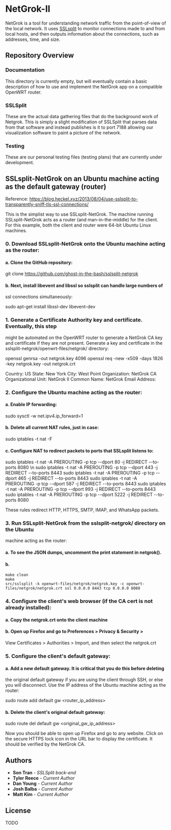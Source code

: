 NetGrok-II
================================================================================
NetGrok is a tool for understanding network traffic from the point-of-view of
the local network. It uses [SSLsplit] to monitor connections made to and from
local hosts, and then outputs information about the connections, such as
addresses, time, and size. 

[SSLsplit]: https://www.roe.ch/SSLsplit
[OpenWRT]: https://openwrt.org/
[Original NetGrok project]: https://github.com/codydunne/netgrok

Repository Overview
--------------------------------------------------------------------------------
### Documentation
This directory is currently empty, but will eventually contain
a basic description of how to use and implement the NetGrok app on a 
compatible OpenWRT router.

### SSLSplit
These are the actual data gathering files that do the background work of Netgrok.
This is simply a slight modification of SSLSplit that parses data from that
software and instead publishes is it to port 7188 allowing our visualization 
software to paint a picture of the network.

### Testing
These are our personal testing files (testing plans) that are currently under development.

SSLsplit-NetGrok on an Ubuntu machine acting as the default gateway (router)
--------------------------------------------------------------------------------
Reference: https://blog.heckel.xyz/2013/08/04/use-sslsplit-to-transparently-sniff-tls-ssl-connections/

This is the simplist way to use SSLsplit-NetGrok. The machine running
SSLsplit-NetGrok acts as a router (and man-in-the-middle) for the client. For
this example, both the client and router were 64-bit Ubuntu Linux machines.

### 0. Download SSLsplit-NetGrok onto the Ubuntu machine acting as the router:

 #### a. Clone the GitHub repository:

  git clone https://github.com/ghost-in-the-bash/sslsplit-netgrok

 #### b. Next, install libevent and libssl so sslsplit can handle large numbers of
  ssl connections simultaneously:

  sudo apt-get install libssl-dev libevent-dev


### 1. Generate a Certificate Authority key and certificate. Eventually, this step
might be automated on the OpenWRT router to generate a NetGrok CA key and
certificate if they are not present. Generate a key and certificate in the
sslsplit-netgrok/openwrt-files/netgrok/ directory:

openssl genrsa -out netgrok.key 4096
openssl req -new -x509 -days 1826 -key netgrok.key -out netgrok.crt

  Country:             US
  State:               New York
  City:                West Point
  Organization:        NetGrok CA
  Organizational Unit: NetGrok II
  Common Name:         NetGrok
  Email Address:


### 2. Configure the Ubuntu machine acting as the router:

####  a. Enable IP forwarding:

  sudo sysctl -w net.ipv4.ip_forward=1

####  b. Delete all current NAT rules, just in case:

  sudo iptables -t nat -F

 #### c. Configure NAT to redirect packets to ports that SSLsplit listens to:

  sudo iptables -t nat -A PREROUTING -p tcp --dport   80 -j REDIRECT --to-ports 8080 \n
  sudo iptables -t nat -A PREROUTING -p tcp --dport  443 -j REDIRECT --to-ports 8443
  sudo iptables -t nat -A PREROUTING -p tcp --dport  465 -j REDIRECT --to-ports 8443
  sudo iptables -t nat -A PREROUTING -p tcp --dport  587 -j REDIRECT --to-ports 8443
  sudo iptables -t nat -A PREROUTING -p tcp --dport  993 -j REDIRECT --to-ports 8443
  sudo iptables -t nat -A PREROUTING -p tcp --dport 5222 -j REDIRECT --to-ports 8080

  These rules redirect HTTP, HTTPS, SMTP, IMAP, and WhatsApp packets.


### 3. Run SSLsplit-NetGrok from the sslsplit-netgrok/ directory on the Ubuntu
machine acting as the router:

 ####  a. To see the JSON dumps, uncomment the print statement in netgrok().
 ####  b.

    make clean
    make
    src/sslsplit -k openwrt-files/netgrok/netgrok.key -c openwrt-files/netgrok/netgrok.crt ssl 0.0.0.0 8443 tcp 0.0.0.0 8080


### 4. Configure the client's web browser (if the CA cert is not already installed):

 #### a. Copy the netgrok.crt onto the client machine

  #### b. Open up Firefox and go to Preferences > Privacy & Security >
  View Certificates > Authorities > Import, and then select the netgrok.crt


### 5. Configure the client's default gateway:

####  a. Add a new default gateway. It is critical that you do this before deleting
  the original default gateway if you are using the client through SSH, or else
  you will disconnect. Use the IP address of the Ubuntu machine acting
  as the router:

  sudo route add default gw <router_ip_address>

####  b. Delete the client's original default gateway:

  sudo route del default gw <original_gw_ip_address>


Now you should be able to open up Firefox and go to any website. Click on the
secure HTTPS lock icon in the URL bar to display the certificate. It should be
verified by the NetGrok CA.

## Authors

- **Son Tran** - *SSLSplit back-end*
- **Tyler Reece** - *Current Author* 
- **Dan Young** - *Current Author*
- **Josh Balba** - *Current Author*
- **Matt Kim** - *Current Author*

## License

TODO
